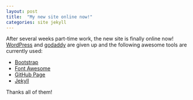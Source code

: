 ```yaml
---
layout: post
title:  "My new site online now!"
categories: site jekyll 
---
```


After several weeks part-time work, the new site is finally online now! [WordPress] and [godaddy] are given up and the following awesome tools are currently used:

- [Bootstrap]
- [Font Awesome]
- [GitHub Page]
- [Jekyll]

Thanks all of them!

[Bootstrap]: http://getbootstrap.com/
[Font Awesome]:	http://fortawesome.github.io/Font-Awesome/
[GitHub Page]: https://pages.github.com/
[Jekyll]: http://jekyllrb.com
[WordPress]: http://wordpress.org/
[godaddy]: http://godaddy.com
